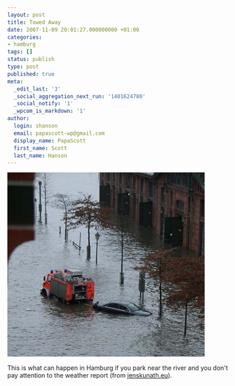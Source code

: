 ```yaml
---
layout: post
title: Towed Away
date: 2007-11-09 20:01:27.000000000 +01:00
categories:
- hamburg
tags: []
status: publish
type: post
published: true
meta:
  _edit_last: '3'
  _social_aggregation_next_run: '1401624780'
  _social_notify: '1'
  _wpcom_is_markdown: '1'
author:
  login: shanson
  email: papascott-wp@gmail.com
  display_name: PapaScott
  first_name: Scott
  last_name: Hanson
---
```

<p><img src="/wordpress/wp-content/uploads/2007/11/sturmflut.jpg" alt="sturmflut.jpg" border="0" width="450" height="420" /></p>
<p>This is what can happen in Hamburg if you park near the river and you don't pay attention to the weather report (from <a href="http://www.jenskunath.eu/2007/11/09/sturmflut-in-hamburg/">jenskunath.eu</a>).</p>
